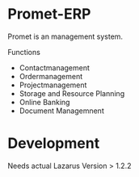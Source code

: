 Promet-ERP
==========

Promet is an management system.

Functions
* Contactmanagement
* Ordermanagement
* Projectmanagement
* Storage and Resource Planning
* Online Banking
* Document Managemnent

Development
===========

Needs actual Lazarus Version > 1.2.2
